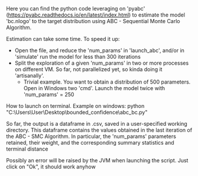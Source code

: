 Here you can find the python code leveraging on 'pyabc' (https://pyabc.readthedocs.io/en/latest/index.html) to estimate the model 'bc.nlogo' to the target distribution using ABC - Sequential Monte Carlo Algorithm. 

Estimation can take some time. To speed it up:
+ Open the file, and reduce the 'num_params' in 'launch_abc', and/or in 'simulate' run the model for less than 300 iterations
+ Split the exploration of a given 'num_params' in two or more processes on different VM. So far, not parallelized yet, so kinda doing it 'artisanally'.
  + Trivial example. You want to obtain a distribution of 500 parameters. Open in Windows two 'cmd'. Launch the model twice with 'num_params' = 250

How to launch on terminal. Example on windows: python "C:\\Users\\User\\Desktop\\bounded_confidence\\abc_bc.py" 

So far, the output is a dataframe in .csv, saved in a user-specified working directory. This dataframe contains the values obtained in the last iteration of the ABC - SMC Algorithm. In particular, the 'num_params' parameters retained, their weight, and the corresponding summary statistics and terminal distance  

Possibly an error will be raised by the JVM when launching the script. Just click on "Ok", it should work anyhow
